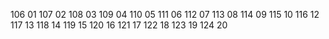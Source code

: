 106 01
107 02
108 03
109 04
110 05
111 06
112 07
113 08
114 09
115 10
116 12
117 13
118 14
119 15
120 16
121 17
122 18
123 19
124 20
